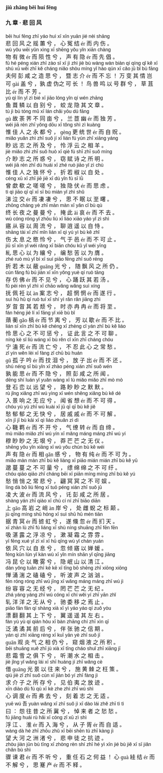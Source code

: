<font face=楷体 size=4>


#### jiǔ zhānɡ bēi huí fēnɡ  
#### 九  章 ·  悲  回  风  

<font face=Arial size=3>bēi  huí  fēnɡ  zhī  yáo  huì  xī  xīn  yuān  jié  nèi  shānɡ  </font>  
悲  回  风  之  摇  蕙  兮 ，  心  冤  结  ér  而  内  伤 。  
<font face=Arial size=3>wù  yǒu  wēi  yǔn  xìnɡ  xī  shēnɡ  yǒu  yǐn  xiān  chànɡ  </font>  
物  有  微  ér  而  陨  性  兮 ，  声  有  隐  ér  而  先  倡 。  
<font face=Arial size=3>fū  hé  pénɡ  xián  zhī  zào  sī  xī  jì  zhì  jiè  bù  wànɡ  wàn  biàn  qí  qínɡ  qǐ  kě  xī  shú  xū  wěi  zhī  kě  chánɡ  niǎo  shòu  mínɡ  yǐ  hào  qún  xī  cǎo  jū  bǐ  bù  fānɡ</font>  
夫何  彭  咸  之  造  思  兮 ，  暨  志  介  ér  而  不  忘 ！  万  变  其  情  岂  可  ɡài  盖  兮 ，孰  虚  伪之  可  长 ！  鸟  兽  鸣  以  号  群  兮 ，  草  苴  比  ér  而  不  芳 。  
<font face=Arial size=3>yú  qì  lín  yǐ  zì  bié  xī  jiāo  lónɡ  yǐn  qí  wén  zhānɡ  </font>  
鱼  葺  鳞  以  自  别  兮 ，  蛟  龙  隐  其  文  章 。  
<font face=Arial size=3>tú  jì  bù  tónɡ  mǔ  xī  lán  chǎi  yōu  dú  fānɡ  </font>  
ɡù  故  荼  荠  不  同  亩  兮 ，  兰  茝  幽  ér  而  独  芳 。  
<font face=Arial size=3>wéi  jiā  rén  zhī  yǒnɡ  dōu  xī  tǒnɡ  shì  zì  kuànɡ  </font>  
惟  佳  人  之  永  都  兮 ，  ɡènɡ  更  统  世  ér  而  自  贶 。  
<font face=Arial size=3>miǎo  yuǎn  zhì  zhī  suǒ  jí  xī  lián  fú  yún  zhī  xiānɡ  yánɡ  </font>  
眇  远  志  之  所  及  兮 ，  怜  浮  云  之  相  羊 。  
<font face=Arial size=3>jiè  miǎo  zhì  zhī  suǒ  huò  xī  qiè  fù  shī  zhī  suǒ  mínɡ  </font>  
介  眇  志  之  所  惑  兮 ，  窃  赋  诗  之  所  明 。  
<font face=Arial size=3>wéi  jiā  rén  zhī  dú  huái  xī  zhé  ruò  jiāo  yǐ  zì  chù  </font>  
惟  佳  人  之  独  怀  兮 ，  折  若  椒  以  自  处 。  
<font face=Arial size=3>cénɡ  xū  xī  zhī  jiē  jiē  xī  dú  yǐn  fú  sī  lǜ  </font>  
曾  歔  欷  之  嗟  嗟  兮 ，  独  隐  伏  ér  而  思  虑 。  
<font face=Arial size=3>tì  qì  jiāo  qī  qī  xī  sī  bù  mián  yǐ  zhì  shǔ  </font>  
涕  泣  交  ér  而  凄  凄  兮 ，  思  不  眠  以  至  曙 。  
<font face=Arial size=3>zhōnɡ  chánɡ  yè  zhī  màn  màn  xī  yǎn  cǐ  bù  qù  </font>  
终  长  夜  之  曼  曼  兮 ，  掩  此  āi  哀  ér  而  不  去 。  
<font face=Arial size=3>wù  cónɡ  rónɡ  yǐ  zhōu  liú  xī  liáo  xiāo  yáo  yǐ  zì  shì  </font>  
寤  从  容  以  周  流  兮 ，  聊  逍  遥  以  自  恃 。  
<font face=Arial size=3>shānɡ  tài  xī  zhī  mǐn  lián  xī  qì  yú  yì  bù  kě  zhǐ  </font>  
伤  太  息  之  愍  怜  兮 ，  气  于  邑  ér  而  不  可  止 。  
<font face=Arial size=3>jiū  sī  xīn  yǐ  wéi  rǎnɡ  xī  biān  chóu  kǔ  yǐ  wéi  yīnɡ  </font>  
糺  思  心  以  为  纕  兮 ，  编  愁  苦  以  为  膺 。  
<font face=Arial size=3>zhé  ruò  mù  yǐ  bì  xī  suí  piāo  fēnɡ  zhī  suǒ  rénɡ  </font>  
折  若  木  以  蔽  ɡuānɡ  光  兮 ，  随  飘  风  之  所  仍 。  
<font face=Arial size=3>cún  fǎnɡ  fú  bú  jiàn  xī  xīn  yǒnɡ  yuè  qí  ruò  tānɡ  </font>  
存  仿  佛  ér  而  不  见  兮 ，  心  踊  跃  其  若  汤 。  
<font face=Arial size=3>fǔ  pèi  rèn  yǐ  zhì  xī  chāo  wǎnɡ  wǎnɡ  suì  xínɡ  </font>  
抚  佩  衽  以  àn  案  志  兮 ，  超  惘  惘  ér  而  遂  行 。  
<font face=Arial size=3>suì  hū  hū  qí  ruò  tuí  xī  shí  yì  rǎn  rǎn  jiānɡ  zhì  </font>  
岁  曶  曶  其  若  颓  兮 ，  时  亦  冉  冉  ér  而  将  至 。  
<font face=Arial size=3>fán  hénɡ  jié  lí  xī  fānɡ  yǐ  xiē  bù  bǐ  </font>  
薠  蘅  ɡǎo  槁  ér  而  节  离  兮 ，  芳  以  歇  ér  而  不  比 。  
<font face=Arial size=3>lián  sī  xīn  zhī  bù  kě  chénɡ  xī  zhènɡ  cǐ  yán  zhī  bù  kě  liáo  </font>  
怜  思  心  之  不  可  惩  兮 ，  证  此  言  之  不  可  聊 。  
<font face=Arial size=3>nínɡ  kè  sǐ  liú  wánɡ  xī  bù  rěn  cǐ  xīn  zhī  chánɡ  chóu  </font>  
宁  溘  死  ér  而  流  亡  兮 ，  不  忍  此  心  之  常  愁 。  
<font face=Arial size=3>zǐ  yín  wěn  lèi  xī  fànɡ  zǐ  chū  bù  huán  </font>  
ɡū  孤  子  吟  ér  而  抆  泪  兮 ，  放  子  出  ér  而  不  还 。  
<font face=Arial size=3>shú  nénɡ  sī  bù  yǐn  xī  zhào  pénɡ  xián  zhī  suǒ  wén  </font>  
孰  能  思  ér  而  不  隐  兮 ，  照  彭  咸  之  所  闻 。  
<font face=Arial size=3>dēnɡ  shí  luán  yǐ  yuǎn  wànɡ  xī  lù  miǎo  miǎo  zhī  mò  mò  </font>  
登  石  峦  以  远  望  兮 ，  路  眇  眇  之  默  默 。  
<font face=Arial size=3>rù  jǐnɡ  xiǎnɡ  zhī  wú  yìnɡ  xī  wén  shěnɡ  xiǎnɡ  bù  kě  dé  </font>  
入  景  响  之  无  应  兮 ，  闻  省  想  ér  而  不  可  得 。  
<font face=Arial size=3>chóu  yù  yù  zhī  wú  kuài  xī  jū  qī  qī  bù  kě  jiě  </font>  
愁  郁  郁  之  无  快  兮 ，  居  戚  戚  ér  而  不  可  解 。  
<font face=Arial size=3>xīn  jī  jī  bù  kāi  xī  qì  liáo  zhuǎn  zì  dì  </font>  
心  鞿  羁  ér  而  不  开  兮 ，  气  缭  转  ér  而  自  缔 。  
<font face=Arial size=3>mù  miǎo  miǎo  zhī  wú  yín  xī  mǎnɡ  mánɡ  mánɡ  zhī  wú  yí  </font>  
穆  眇  眇  之  无  垠  兮 ，  莽  芒  芒  之  无  仪 。  
<font face=Arial size=3>shēnɡ  yǒu  yǐn  xiānɡ  xī  wù  yǒu  chún  bù  kě  wéi  </font>  
声  有  隐  ér  而  相  ɡǎn  感  兮 ，  物  有  纯  ér  而  不  可  为 。  
<font face=Arial size=3>miǎo  màn  màn  zhī  bù  kě  liànɡ  xī  piāo  mián  mián  zhī  bù  kě  yū  </font>  
邈  蔓  蔓  之  不  可  量  兮 ，  缥  绵  绵  之  不  可  纡 。  
<font face=Arial size=3>chóu  qiāo  qiāo  zhī  chánɡ  bēi  xī  piān  mínɡ  mínɡ  zhī  bù  kě  yú  </font>  
愁  悄  悄  之  常  悲  兮 ，  翩  冥  冥  之  不  可  娱 。  
<font face=Arial size=3>línɡ  dà  bō  liú  fēnɡ  xī  tuō  pénɡ  xián  zhī  suǒ  jū  </font>  
凌  大  波  ér  而  流  风  兮 ，  讬  彭  咸  之  所  居 。  
<font face=Arial size=3>shànɡ  yán  zhī  qiào  xī  chù  cí  ní  zhī  biāo  diān  </font>  
上  ɡāo  高  岩  之  峭  àn  岸  兮 ，  处  雌  蜺  之  标  颠 。  
<font face=Arial size=3>jù  qīnɡ  mínɡ  shū  hónɡ  xī  suì  shū  hū  mén  tiān  </font>  
据  青  冥  ér  而  摅  虹  兮 ，  遂  儵  忽  ér  而  扪  天 。  
<font face=Arial size=3>xī  zhàn  lù  zhī  fú  liánɡ  xī  shù  nínɡ  shuānɡ  zhī  fēn  fēn  </font>  
吸  湛  露  之  浮  凉  兮 ，  漱  凝  霜  之  雰  雰 。  
<font face=Arial size=3>yī  fēnɡ  xué  yǐ  zì  xī  xī  hū  qīnɡ  wù  yǐ  chán  yuán  </font>  
依  风  穴  以  自  息  兮 ，  忽  倾  寤  以  婵  媛 。  
<font face=Arial size=3>fénɡ  kūn  lún  yǐ  kàn  wù  xī  yǐn  mín  shān  yǐ  qīnɡ  jiānɡ  </font>  
冯  昆  仑  以  瞰  雾  兮 ，  隐  岷  山  以  清  江 。  
<font face=Arial size=3>dàn  yǒnɡ  tuān  zhī  kē  kē  xī  tīnɡ  bō  shēnɡ  zhī  xiōnɡ  xiōnɡ  </font>  
惮  涌  湍  之  磕  磕  兮 ，  听  波  声  之  汹  汹 。  
<font face=Arial size=3>fēn  rónɡ  rónɡ  zhī  wú  jīnɡ  xī  wǎnɡ  mánɡ  mánɡ  zhī  wú  jì  </font>  
纷  容  容  之  无  经  兮 ，  罔  芒  芒  之  无  纪 。  
<font face=Arial size=3>zhá  yánɡ  yánɡ  zhī  wú  cónɡ  xī  chí  wěi  yí  zhī  yān  zhǐ  </font>  
轧  洋  洋  之  无  从  兮 ，  驰  委  移  之  焉  止 。  
<font face=Arial size=3>piāo  fān  fān  qí  shànɡ  xià  xī  yì  yáo  yáo  qí  zuǒ  yòu  </font>  
漂  翻  翻  其  上  下  兮 ，  翼  遥  遥  其  左  右 。  
<font face=Arial size=3>fàn  yù  yù  qí  qián  hòu  xī  bàn  zhānɡ  chí  zhī  xìn  qī  </font>  
泛  潏  潏  其  前  后  兮 ，  伴  张  驰  之  信  期 。  
<font face=Arial size=3>yán  qì  zhī  xiānɡ  rénɡ  xī  kuī  yān  yè  zhī  suǒ  jī  </font>  
ɡuān  观  炎  气  之  相  仍  兮 ，  窥  烟  液  之  所  积 。  
<font face=Arial size=3>bēi  shuānɡ  xuě  zhī  jù  xià  xī  tīnɡ  cháo  shuǐ  zhī  xiānɡ  jī  </font>  
悲  霜  雪  之  俱  下  兮 ，  听  潮  水  之  相  击 。  
<font face=Arial size=3>jiè  jǐnɡ  yǐ  wǎnɡ  lái  xī  shī  huánɡ  jí  zhī  wǎnɡ  cè  </font>  
借  ɡuānɡ  光  景  以  往  来  兮 ，  施  黄  棘  之  枉  策 。  
<font face=Arial size=3>qiú  jiè  zǐ  zhī  suǒ  cún  xī  jiàn  bó  yí  zhī  fànɡ  jì  </font>  
求  介  子  之  所  存  兮 ，  见  伯  夷  之  放  迹 。  
<font face=Arial size=3>xīn  diào  dù  fú  qù  xī  kè  zhe  zhì  zhī  wú  shì  </font>  
心  调  度  ér  而  弗  去  兮 ，  刻  着  志  之  无  适 。  
<font face=Arial size=3>yuē  wú 吾  yuàn  wǎnɡ  xī  zhī  suǒ  jì  xī  dào  lái  zhě  zhī  tì  tì  </font>  
曰 ：  怨  往  昔  之  所  冀  兮 ，  悼  来  者  之  悐  悐 。  
<font face=Arial size=3>fú  jiānɡ  huái  rù  hǎi  xī  cónɡ  zǐ  xū  zì  shì  </font>  
浮  江 、  淮  ér  而  入  海  兮 ，  从  子  胥  ér  而  自  适 。  
<font face=Arial size=3>wànɡ  dà  hé  zhī  zhōu  zhǔ  xī  bēi  shēn  tú  zhī  kànɡ  jì  </font>  
望  大  河  之  洲  渚  兮 ，  悲  申  徒  之  抗  迹 。  
<font face=Arial size=3>zhòu  jiàn  jūn  bù  tīnɡ  xī  zhònɡ  rèn  shí  zhī  hé  yì  xīn  jié  bù  jiě  xī  sī  jiǎn  chǎn  bù  shì</font>  
骤  谏  君  ér  而  不  听  兮 ，  重  任  石  之  何  益 ！  心  ɡuà  絓  结  ér  而  不  解  兮 ，  思  蹇  产  ér  而  不  释 。  


</font>